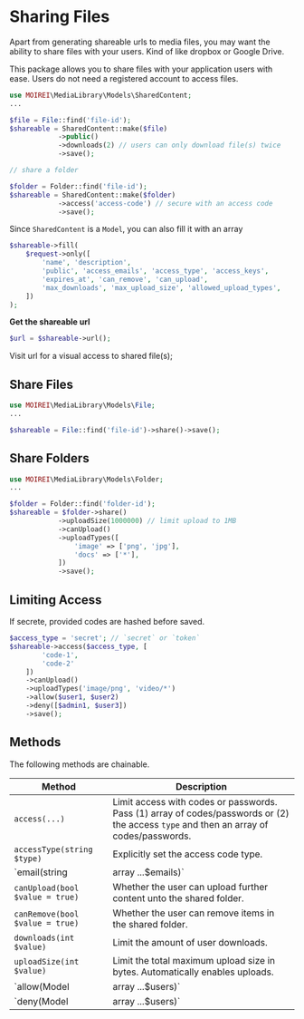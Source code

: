 # Sharing Files

Apart from generating shareable urls to media files, you may want the ability to share files with your users. Kind of like dropbox or Google Drive.

This package allows you to share files with your application users with ease. Users do not need a registered account to access files.

```php
use MOIREI\MediaLibrary\Models\SharedContent;
...

$file = File::find('file-id');
$shareable = SharedContent::make($file)
            ->public()
    		->downloads(2) // users can only download file(s) twice
    		->save();

// share a folder

$folder = Folder::find('file-id');
$shareable = SharedContent::make($folder)
            ->access('access-code') // secure with an access code
    		->save();
```

Since `SharedContent` is a `Model`, you can also fill it with an array

```php
$shareable->fill(
    $request->only([
        'name', 'description',
        'public', 'access_emails', 'access_type', 'access_keys',
        'expires_at', 'can_remove', 'can_upload',
        'max_downloads', 'max_upload_size', 'allowed_upload_types',
    ])
);
```

**Get the shareable url**

```php
$url = $shareable->url();
```

Visit url for a visual access to shared file(s);

## Share Files

```php
use MOIREI\MediaLibrary\Models\File;
...

$shareable = File::find('file-id')->share()->save();
```

## Share Folders

```php
use MOIREI\MediaLibrary\Models\Folder;
...

$folder = Folder::find('folder-id');
$shareable = $folder->share()
            ->uploadSize(1000000) // limit upload to 1MB
	        ->canUpload()
            ->uploadTypes([
                'image' => ['png', 'jpg'],
                'docs' => ['*'],
            ])
            ->save();
```

## Limiting Access

If secrete, provided codes are hashed before saved.

```php
$access_type = 'secret'; // `secret` or `token`
$shareable->access($access_type, [
        'code-1',
        'code-2'
    ])
	->canUpload()
    ->uploadTypes('image/png', 'video/*')
    ->allow($user1, $user2)
    ->deny([$admin1, $user3])
    ->save();
```

## Methods

The following methods are chainable.

| Method                           | Description                                                                                                                            |
| -------------------------------- | -------------------------------------------------------------------------------------------------------------------------------------- |
| `access(...)`                    | Limit access with codes or passwords. Pass (1) array of codes/passwords or (2) the access `type` and then an array of codes/passwords. |
| `accessType(string $type)`       | Explicitly set the access code type.                                                                                                   |
| `email(string|array ...$emails)` | Further limit access by emails. User must provide this email to access shared files.                                                   |
| `canUpload(bool $value = true)`  | Whether the user can upload further content unto the shared folder.                                                                    |
| `canRemove(bool $value = true)`  | Whether the user can remove items in the shared folder.                                                                                |
| `downloads(int $value)`          | Limit the amount of user downloads.                                                                                                    |
| `uploadSize(int $value)`         | Limit the total maximum upload size in bytes. Automatically enables uploads.                                                           |
| `allow(Model|array ...$users)`   | Model instances (users) allowed to access this shared content. Access will be allowed even if not authenticated.                       |
| `deny(Model|array ...$users)`    | Model instances (users) **not** allowed to access this shared content. Access is will be denided even if authenticated.                |
